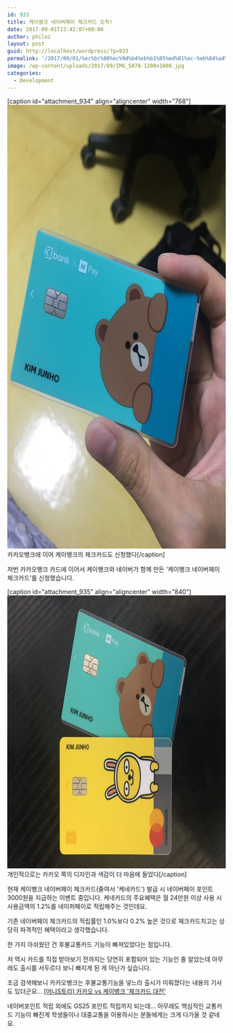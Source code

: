 ```yaml
---
id: 933
title: 케이뱅크 네이버페이 체크카드 도착!
date: 2017-09-01T13:42:07+09:00
author: philoz
layout: post
guid: http://localhost/wordpress/?p=933
permalink: '/2017/09/01/%ec%bc%80%ec%9d%b4%eb%b1%85%ed%81%ac-%eb%84%a4%ec%9d%b4%eb%b2%84%ed%8e%98%ec%9d%b4-%ec%b2%b4%ed%81%ac%ec%b9%b4%eb%93%9c-%eb%8f%84%ec%b0%a9/'
image: /wp-content/uploads/2017/09/IMG_5078-1200x1600.jpg
categories:
  - Development
---
```

[caption id="attachment_934" align="aligncenter" width="768"]<img class="size-large wp-image-934" src="/assets/wp-content/uploads/2017/09/IMG_5078-768x1024.jpg" alt="" width="768" height="1024"> 카카오뱅크에 이어 케이뱅크의 체크카드도 신청했다[/caption]

저번 카카오뱅크 카드에 이어서 케이뱅크와 네이버가 함께 만든 '케이뱅크 네이버페이 체크카드'를 신청했습니다.

<!--more-->

[caption id="attachment_935" align="aligncenter" width="840"]<img class="size-large wp-image-935" src="/assets/wp-content/uploads/2017/09/IMG_5079-1024x768.jpg" alt="" width="840" height="630"> 개인적으로는 카카오 쪽의 디자인과 색감이 더 마음에 들었다[/caption]

현재 케이뱅크 네이버페이 체크카드(줄여서 '케네카드') 발급 시 네이버페이 포인트 3000원을 지급하는 이벤트 중입니다.
케네카드의 주요혜택은 월 24만원 이상 사용 시 사용금액의 1.2%를 네이퍼페이로 적립해주는 것인데요.

기존 네이버페이 체크카드의 적립률인 1.0%보다 0.2% 높은 것으로 체크카드치고는 상당히 파격적인 혜택이라고 생각했습니다.

한 가지 아쉬웠던 건 후불교통카드 기능이 빠져있었다는 점입니다.

저 역시 카드를 직접 받아보기 전까지는 당연히 포함되어 있는 기능인 줄 알았는데 아무래도 출시를 서두르다 보니 빠지게 된 게 아닌가 싶습니다.

조금 검색해보니 카카오뱅크는 후불교통기능을 넣느라 출시가 미뤄졌다는 내용의 기사도 있더군요...
<a href="http://moneys.mt.co.kr/news/mwView.php?type=1&amp;no=2017081720338024237&amp;outlink=1" target="_blank" rel="noopener">[머니S토리] 카카오 vs 케이뱅크 '체크카드 대전'</a>

네이버포인트 적립 외에도 GS25 포인트 적립까지 되는데... 아무래도 핵심적인 교통카드 기능이 빠진게 학생들이나 대중교통을 이용하시는 분들에게는 크게 다가올 것 같네요.